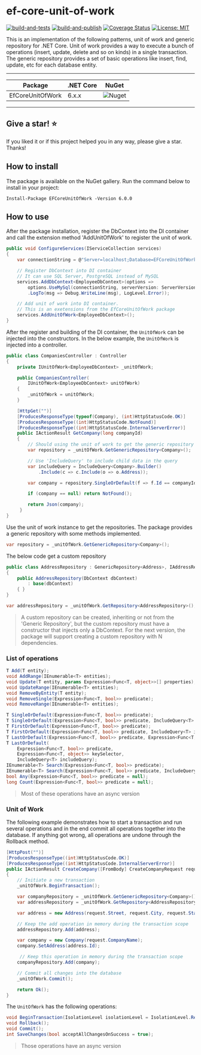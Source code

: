 # ef-core-unit-of-work

[![build-and-tests](https://github.com/Alelho/ef-core-unit-of-work/actions/workflows/build-and-tests.yml/badge.svg?branch=ef-core-net-7)](https://github.com/Alelho/ef-core-unit-of-work/actions/workflows/build-and-tests.yml??branch=ef-core-net-7)
[![build-and-publish](https://github.com/Alelho/ef-core-unit-of-work/actions/workflows/build-and-publish.yml/badge.svg?branch=ef-core-net-7)](https://github.com/Alelho/ef-core-unit-of-work/actions/workflows/build-and-publish.yml?branch=ef-core-net-7)
[![Coverage Status](https://coveralls.io/repos/github/Alelho/ef-core-unit-of-work/badge.svg)](https://coveralls.io/github/Alelho/ef-core-unit-of-work?branch=ef-core-net-7)
[![License: MIT](https://img.shields.io/badge/License-MIT-yellow.svg)](https://opensource.org/licenses/MIT)

This is an implementation of the following patterns, unit of work and generic repository for .NET Core. Unit of work provides a way to execute a bunch of operations (insert, update, delete and so on kinds) in a single transaction. The generic repository provides a set of basic operations like insert, find, update, etc for each database entity.

---

| Package | .NET Core | NuGet |
|---|---|---|
| EfCoreUnitOfWork | 6.x.x | ![Nuget](https://img.shields.io/nuget/v/EFCoreUnitOfWork) |

---

## Give a star! :star:

If you liked it or if this project helped you in any way, please give a star. Thanks!

## How to install
The package is available on the NuGet gallery. Run the command below to install in your project:

```
Install-Package EFCoreUnitOfWork -Version 6.0.0
```

## How to use
After the package installation, register the DbContext into the DI container and call the extension method 'AddUnitOfWork' to register the unit of work.

````csharp
public void ConfigureServices(IServiceCollection services)
{
    var connectionString = @"Server=localhost;Database=EFCoreUnitOfWork;Uid=root;Pwd=123456;";

    // Register DbContext into DI container
    // It can use SQL Server, PostgreSQL instead of MySQL
    services.AddDbContext<EmployeeDbContext>(options =>
        options.UseMySql(connectionString, serverVersion: ServerVersion.AutoDetect(connectionString))
        .LogTo(msg => Debug.WriteLine(msg), LogLevel.Error));

    // Add unit of work into DI container.
    // This is an exetensions from the EfCoreUnitOfWork package
    services.AddUnitOfWork<EmployeeDbContext>();
}
````

After the register and building of the DI container, the `UnitOfWork` can be injected into the constructors. In the below example, the `UnitOfWork` is injected into a controller.

````csharp
public class CompaniesController : Controller
{
    private IUnitOfWork<EmployeeDbContext> _unitOfWork;

    public CompaniesController(
        IUnitOfWork<EmployeeDbContext> unitOfWork)
    {
        _unitOfWork = unitOfWork;
    }

    [HttpGet("")]
    [ProducesResponseType(typeof(Company), (int)HttpStatusCode.OK)]
    [ProducesResponseType((int)HttpStatusCode.NotFound)]
    [ProducesResponseType((int)HttpStatusCode.InternalServerError)]
    public IActionResult GetCompany(long companyId)
    {
        // Should using the unit of work to get the generic repository
        var repository = _unitOfWork.GetGenericRepository<Company>();

        // Use 'IncludeQuery' to include child data in the query
        var includeQuery = IncludeQuery<Company>.Builder()
            .Include(c => c.Include(o => o.Address));

        var company = repository.SingleOrDefault(f => f.Id == companyId, includeQuery);

        if (company == null) return NotFound();

        return Json(company);
     }
}
````

Use the unit of work instance to get the repositories. The package provides a generic repository with some methods implemented.
````csharp
var repository = _unitOfWork.GetGenericRepository<Company>();
````

The below code get a custom repository
````csharp
public class AddressRepository : GenericRepository<Address>, IAddressRepository
{
    public AddressRepository(DbContext dbContext)
        : base(dbContext)
    { }
}
````
````csharp
var addressRepository = _unitOfWork.GetRepository<AddressRepository>();
````
> A custom repository can be created, inheriting or not from the 'Generic Repository', but the custom repository must have a constructor that injects only a DbContext. For the next version, the package will support creating a custom repository with N dependencies.

### List of operations
````csharp
T Add(T entity);
void AddRange(IEnumerable<T> entities);
void Update(T entity, params Expression<Func<T, object>>[] properties);
void UpdateRange(IEnumerable<T> entities);
void RemoveByEntity(T entity);
void RemoveSingle(Expression<Func<T, bool>> predicate);
void RemoveRange(IEnumerable<T> entities);

T SingleOrDefault(Expression<Func<T, bool>> predicate);
T SingleOrDefault(Expression<Func<T, bool>> predicate, IncludeQuery<T> includeQuery);
T FirstOrDefault(Expression<Func<T, bool>> predicate);
T FirstOrDefault(Expression<Func<T, bool>> predicate, IncludeQuery<T> includeQuery);
T LastOrDefault(Expression<Func<T, bool>> predicate, Expression<Func<T, object>> keySelector);
T LastOrDefault(
    Expression<Func<T, bool>> predicate,
    Expression<Func<T, object>> keySelector,
    IncludeQuery<T> includeQuery);
IEnumerable<T> Search(Expression<Func<T, bool>> predicate);
IEnumerable<T> Search(Expression<Func<T, bool>> predicate, IncludeQuery<T> includeQuery);
bool Any(Expression<Func<T, bool>> predicate = null);
long Count(Expression<Func<T, bool>> predicate = null);
````
> Most of these operations have an async version

### Unit of Work
The following example demonstrates how to start a transaction and run several operations and in the end commit all operations together into the database. If anything got wrong, all operations are undone through the Rollback method.

````csharp
[HttpPost("")]
[ProducesResponseType((int)HttpStatusCode.OK)]
[ProducesResponseType((int)HttpStatusCode.InternalServerError)]
public IActionResult CreateCompany([FromBody] CreateCompanyRequest request)
{
    // Initiate a new transaction
    _unitOfWork.BeginTransaction();

    var companyRepository = _unitOfWork.GetGenericRepository<Company>();
    var addressRepository = _unitOfWork.GetRepository<AddressRepository>();

    var address = new Address(request.Street, request.City, request.State, request.Country, request.PostalCode);

    // Keep the add operation in memory during the transaction scope
    addressRepository.Add(address);

    var company = new Company(request.CompanyName);
    company.SetAddress(address.Id);

     // Keep this operation in memory during the transaction scope
    companyRepository.Add(company);

    // Commit all changes into the database
    _unitOfWork.Commit();

    return Ok();
}
````

The `UnitOfWork` has the following operations:
````csharp
void BeginTransaction(IsolationLevel isolationLevel = IsolationLevel.ReadCommitted);
void Rollback();
void Commit();
int SaveChanges(bool acceptAllChangesOnSuccess = true);
````
> Those operations have an async version
